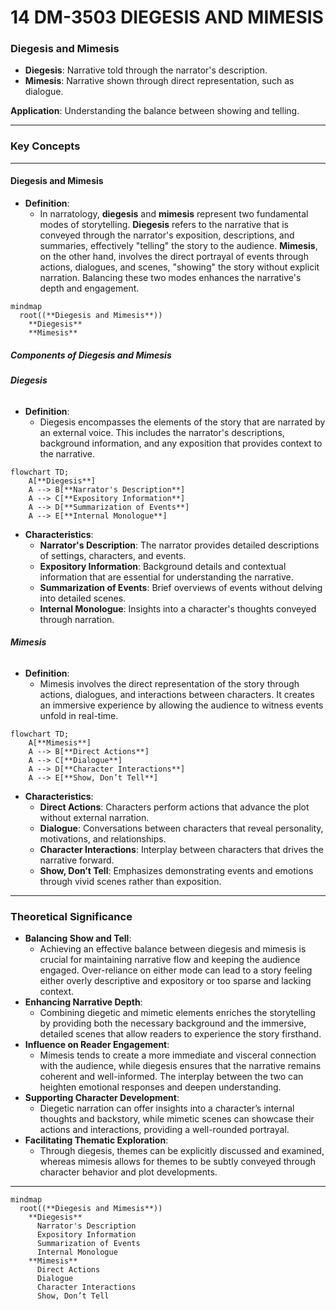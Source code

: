 # 14 DM-3503 DIEGESIS AND MIMESIS

### **Diegesis and Mimesis**

- **Diegesis**: Narrative told through the narrator's description.
- **Mimesis**: Narrative shown through direct representation, such as dialogue.

**Application**: Understanding the balance between showing and telling.

---

### **Key Concepts**

---

#### **Diegesis and Mimesis**

- **Definition**:
  - In narratology, **diegesis** and **mimesis** represent two fundamental modes of storytelling. **Diegesis** refers to the narrative that is conveyed through the narrator's exposition, descriptions, and summaries, effectively "telling" the story to the audience. **Mimesis**, on the other hand, involves the direct portrayal of events through actions, dialogues, and scenes, "showing" the story without explicit narration. Balancing these two modes enhances the narrative's depth and engagement.

```mermaid
mindmap
  root((**Diegesis and Mimesis**))
    **Diegesis**
    **Mimesis**
```

##### **Components of Diegesis and Mimesis**

###### **Diegesis**

- **Definition**:
  - Diegesis encompasses the elements of the story that are narrated by an external voice. This includes the narrator's descriptions, background information, and any exposition that provides context to the narrative.

```mermaid
flowchart TD;
    A[**Diegesis**]
    A --> B[**Narrator's Description**]
    A --> C[**Expository Information**]
    A --> D[**Summarization of Events**]
    A --> E[**Internal Monologue**]
```

- **Characteristics**:
  - **Narrator's Description**: The narrator provides detailed descriptions of settings, characters, and events.
  - **Expository Information**: Background details and contextual information that are essential for understanding the narrative.
  - **Summarization of Events**: Brief overviews of events without delving into detailed scenes.
  - **Internal Monologue**: Insights into a character's thoughts conveyed through narration.

###### **Mimesis**

- **Definition**:
  - Mimesis involves the direct representation of the story through actions, dialogues, and interactions between characters. It creates an immersive experience by allowing the audience to witness events unfold in real-time.

```mermaid
flowchart TD;
    A[**Mimesis**]
    A --> B[**Direct Actions**]
    A --> C[**Dialogue**]
    A --> D[**Character Interactions**]
    A --> E[**Show, Don’t Tell**]
```

- **Characteristics**:
  - **Direct Actions**: Characters perform actions that advance the plot without external narration.
  - **Dialogue**: Conversations between characters that reveal personality, motivations, and relationships.
  - **Character Interactions**: Interplay between characters that drives the narrative forward.
  - **Show, Don’t Tell**: Emphasizes demonstrating events and emotions through vivid scenes rather than exposition.

---

### **Theoretical Significance**

- **Balancing Show and Tell**:
  - Achieving an effective balance between diegesis and mimesis is crucial for maintaining narrative flow and keeping the audience engaged. Over-reliance on either mode can lead to a story feeling either overly descriptive and expository or too sparse and lacking context.
- **Enhancing Narrative Depth**:
  - Combining diegetic and mimetic elements enriches the storytelling by providing both the necessary background and the immersive, detailed scenes that allow readers to experience the story firsthand.
- **Influence on Reader Engagement**:
  - Mimesis tends to create a more immediate and visceral connection with the audience, while diegesis ensures that the narrative remains coherent and well-informed. The interplay between the two can heighten emotional responses and deepen understanding.
- **Supporting Character Development**:
  - Diegetic narration can offer insights into a character’s internal thoughts and backstory, while mimetic scenes can showcase their actions and interactions, providing a well-rounded portrayal.
- **Facilitating Thematic Exploration**:
  - Through diegesis, themes can be explicitly discussed and examined, whereas mimesis allows for themes to be subtly conveyed through character behavior and plot developments.

---

```mermaid
mindmap
  root((**Diegesis and Mimesis**))
    **Diegesis**
      Narrator's Description
      Expository Information
      Summarization of Events
      Internal Monologue
    **Mimesis**
      Direct Actions
      Dialogue
      Character Interactions
      Show, Don’t Tell
```
